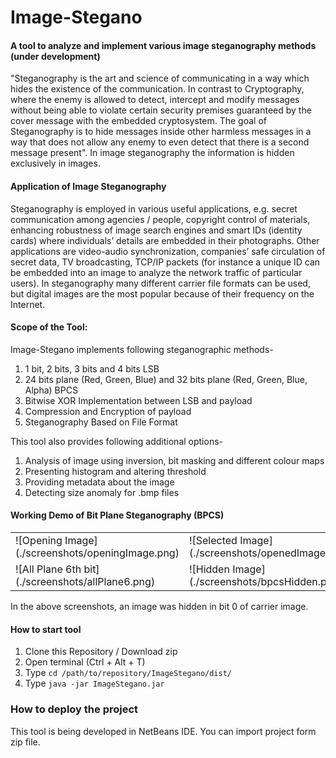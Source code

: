 # Image-Stegano 
#### A tool to analyze and implement various image steganography methods (under development)

"Steganography is the art and science of communicating in a way which hides the existence of the
communication. In contrast to Cryptography, where the enemy is allowed to detect, intercept and modify
messages without being able to violate certain security premises guaranteed by the cover message with
the embedded cryptosystem. The goal of Steganography is to hide messages inside other harmless
messages in a way that does not allow any enemy to even detect that there is a second message
present". In image steganography the information is hidden exclusively in images.

#### Application of Image Steganography

Steganography is employed in various useful applications, e.g. secret communication among agencies /
people, copyright control of materials, enhancing robustness of image search engines and smart IDs
(identity cards) where individuals’ details are embedded in their photographs. Other applications are
video-audio synchronization, companies’ safe circulation of secret data, TV broadcasting, TCP/IP packets
(for instance a unique ID can be embedded into an image to analyze the network traffic of particular
users). In steganography many different carrier file formats can be used, but digital images are the most
popular because of their frequency on the Internet.

#### Scope of the Tool:

Image-Stegano implements following steganographic methods-

1. 1 bit, 2 bits, 3 bits and 4 bits LSB
2. 24 bits plane (Red, Green, Blue) and 32 bits plane (Red, Green, Blue, Alpha) BPCS
3. Bitwise XOR Implementation between LSB and payload
4. Compression and Encryption of payload 
5. Steganography Based on File Format

This tool also provides following additional options-

1. Analysis of image using inversion, bit masking and different colour maps
2. Presenting histogram and altering threshold 
3. Providing metadata about the image
4. Detecting size anomaly for .bmp files

#### Working Demo of Bit Plane Steganography (BPCS)

|  |  |
| --- | --- |
|![Opening Image] (./screenshots/openingImage.png) | ![Selected Image] (./screenshots/openedImage.png)|
|![All Plane 6th bit] (./screenshots/allPlane6.png) | ![Hidden Image] (./screenshots/bpcsHidden.png)|

In the above screenshots, an image was hidden in bit 0 of carrier image. 

#### How to start tool

1. Clone this Repository / Download zip 
2. Open terminal (Ctrl + Alt + T)
3. Type `cd /path/to/repository/ImageStegano/dist/` 
4. Type `java -jar ImageStegano.jar`

### How to deploy the project

This tool is being developed in NetBeans IDE. You can import project form zip file.

